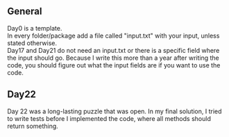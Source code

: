 ## General
Day0 is a template. <br>
In every folder/package add a file called "input.txt" with your input, unless stated otherwise. <Br>
Day17 and Day21 do not need an input.txt or there is a specific field where the input should go. Because I write this more than a year after writing the code, you should figure out what the input fields are if you want to use the code.


## Day22
Day 22 was a long-lasting puzzle that was open. In my final solution, I tried to write tests before I implemented the code, where all methods should return something.
